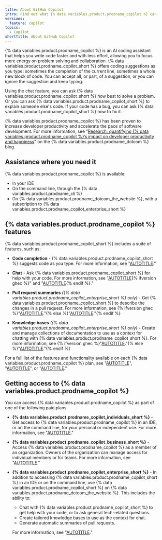 ```yaml
---
title: About GitHub Copilot
intro: Find out what {% data variables.product.prodname_copilot %} can do and which {% data variables.product.prodname_copilot_short %} plan is right for you.
versions:
  feature: copilot
topics:
  - Copilot
shortTitle: About GitHub Copilot
---
```


{% data variables.product.prodname_copilot %} is an AI coding assistant that helps you write code faster and with less effort, allowing you to focus more energy on problem solving and collaboration. {% data variables.product.prodname_copilot_short %} offers coding suggestions as you type: sometimes the completion of the current line, sometimes a whole new block of code. You can accept all, or part, of a suggestion, or you can ignore the suggestion and keep typing.

Using the chat feature, you can ask {% data variables.product.prodname_copilot_short %} how best to solve a problem. Or you can ask {% data variables.product.prodname_copilot_short %} to explain someone else's code. If your code has a bug, you can ask {% data variables.product.prodname_copilot_short %} how to fix it.

{% data variables.product.prodname_copilot %} has been proven to increase developer productivity and accelerate the pace of software development. For more information, see "[Research: quantifying {% data variables.product.prodname_copilot %}’s impact on developer productivity and happiness](https://github.blog/2022-09-07-research-quantifying-github-copilots-impact-on-developer-productivity-and-happiness/)" on the {% data variables.product.prodname_dotcom %} blog.

## Assistance where you need it

{% data variables.product.prodname_copilot %} is available:
- In your IDE
- On the command line, through the {% data variables.product.prodname_cli %}
- On {% data variables.product.prodname_dotcom_the_website %}, with a subscription to {% data variables.product.prodname_copilot_enterprise_short %}

## {% data variables.product.prodname_copilot %} features

{% data variables.product.prodname_copilot_short %} includes a suite of features, such as:

- **Code completion** - {% data variables.product.prodname_copilot_short %} suggests code as you type. For more information, see "[AUTOTITLE](/copilot/using-github-copilot/getting-started-with-github-copilot)."

- **Chat** - Ask {% data variables.product.prodname_copilot_short %} for help with your code. For more information, see "[AUTOTITLE](/copilot/github-copilot-chat/using-github-copilot-chat-in-your-ide){% ifversion ghec %}" and "[AUTOTITLE](/enterprise-cloud@latest/copilot/github-copilot-enterprise/copilot-chat-in-github/using-github-copilot-chat-in-githubcom){% endif %}."

- **Pull request summaries** _({% data variables.product.prodname_copilot_enterprise_short %} only)_ - Get {% data variables.product.prodname_copilot_short %} to describe the changes in a pull request. For more information, see {% ifversion ghec %}"[AUTOTITLE](/enterprise-cloud@latest/copilot/github-copilot-enterprise/copilot-pull-request-summaries/creating-a-pull-request-summary-with-github-copilot)."{% else %}"[AUTOTITLE](/copilot/github-copilot-enterprise/copilot-pull-request-summaries/about-copilot-pull-request-summaries)."{% endif %}

- **Knowledge bases** _({% data variables.product.prodname_copilot_enterprise_short %} only)_ - Create and manage collections of documentation to use as a context for chatting with {% data variables.product.prodname_copilot_short %}. For more information, see {% ifversion ghec %}"[AUTOTITLE](/enterprise-cloud@latest/copilot/github-copilot-enterprise/copilot-chat-in-github/managing-copilot-knowledge-bases)."{% else %}"[AUTOTITLE](/copilot/github-copilot-enterprise/copilot-chat-in-github/managing-copilot-knowledge-bases)."{% endif %}

For a full list of the features and functionality available on each {% data variables.product.prodname_copilot %} plan, see "[AUTOTITLE](/copilot/copilot-individual/github-copilot-individual-feature-set)", "[AUTOTITLE](/copilot/copilot-business/github-copilot-business-feature-set)", or "[AUTOTITLE](/copilot/github-copilot-enterprise/overview/github-copilot-enterprise-feature-set)."

## Getting access to {% data variables.product.prodname_copilot %}

You can access {% data variables.product.prodname_copilot %} as part of one of the following paid plans.

- **{% data variables.product.prodname_copilot_individuals_short %}** - Get access to {% data variables.product.prodname_copilot %} in an IDE, or on the command line, for your personal or independent use. For more information, see "[AUTOTITLE](/copilot/copilot-individual/about-github-copilot-individual)."
- **{% data variables.product.prodname_copilot_business_short %}** - Access {% data variables.product.prodname_copilot %} as a member of an organization. Owners of the organization can manage access for individual members or for teams. For more information, see "[AUTOTITLE](/copilot/copilot-business/about-github-copilot-business)."
- **{% data variables.product.prodname_copilot_enterprise_short %}** - In addition to accessing {% data variables.product.prodname_copilot_short %} in an IDE or on the command line, use {% data variables.product.prodname_copilot_short %} on {% data variables.product.prodname_dotcom_the_website %}. This includes the ability to:

  - Chat with {% data variables.product.prodname_copilot_short %} to get help with your code, or to ask general tech-related questions.
  - Create tailored knowledge bases to use as the context for chat.
  - Generate automatic summaries of pull requests.

  For more information, see "[AUTOTITLE](/copilot/github-copilot-enterprise/overview/about-github-copilot-enterprise)."
